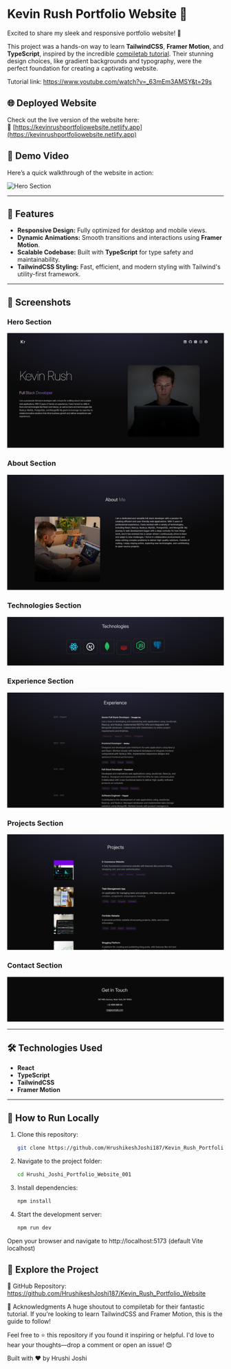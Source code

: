 # Kevin Rush Portfolio Website 🌟

Excited to share my sleek and responsive portfolio website! 🚀

This project was a hands-on way to learn **TailwindCSS**, **Framer Motion**, and **TypeScript**, inspired by the incredible [compiletab tutorial](https://www.youtube.com/watch?v=_63mEm3AMSY&t=29s). Their stunning design choices, like gradient backgrounds and typography, were the perfect foundation for creating a captivating website.

Tutorial link: https://www.youtube.com/watch?v=_63mEm3AMSY&t=29s

## 🌐 Deployed Website

Check out the live version of the website here:  
🔗 [https://kevinrushportfoliowebsite.netlify.app](https://kevinrushportfoliowebsite.netlify.app)

## 🎥 Demo Video

Here’s a quick walkthrough of the website in action:

![Hero Section](./project_implementation/videos/website.webp)

---

## 🚀 Features

- **Responsive Design:** Fully optimized for desktop and mobile views.
- **Dynamic Animations:** Smooth transitions and interactions using **Framer Motion**.
- **Scalable Codebase:** Built with **TypeScript** for type safety and maintainability.
- **TailwindCSS Styling:** Fast, efficient, and modern styling with Tailwind's utility-first framework.

---

## 📸 Screenshots

### Hero Section

![Hero Section](./project_implementation/photos/hero_section_and_navbar.png)

### About Section

![About Section](./project_implementation/photos/about_section.png)

### Technologies Section

![Technologies Section](./project_implementation/photos/technologies_section.png)

### Experience Section

![Experience Section](./project_implementation/photos/experience_section.png)

### Projects Section

![Projects Section](./project_implementation/photos/projects_section.png)

### Contact Section

![Contact Section](./project_implementation/photos/contact_section.png)

---

## 🛠️ Technologies Used

- **React**
- **TypeScript**
- **TailwindCSS**
- **Framer Motion**

---

## 📂 How to Run Locally

1. Clone this repository:

   ```bash
   git clone https://github.com/HrushikeshJoshi187/Kevin_Rush_Portfolio_Website.git
   ```

2. Navigate to the project folder:

   ```bash
   cd Hrushi_Joshi_Portfolio_Website_001
   ```

3. Install dependencies:

   ```bash
   npm install
   ```

4. Start the development server:

   ```bash
   npm run dev
   ```

Open your browser and navigate to http://localhost:5173 (default Vite localhost)

## 📁 Explore the Project

🔗 GitHub Repository: https://github.com/HrushikeshJoshi187/Kevin_Rush_Portfolio_Website

🎉 Acknowledgments
A huge shoutout to compiletab for their fantastic tutorial. If you're looking to learn TailwindCSS and Framer Motion, this is the guide to follow!

Feel free to ⭐️ this repository if you found it inspiring or helpful. I'd love to hear your thoughts—drop a comment or open an issue! 😊

Built with ❤️ by Hrushi Joshi
